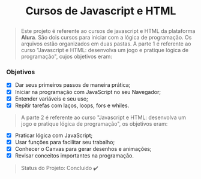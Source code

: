 # <p align="center">Cursos de Javascript e HTML</p>

> Este projeto é referente ao cursos de javascript e HTML da plataforma **Alura**. São dois cursos para iniciar com a lógica de programação. Os arquivos estão organizados em duas pastas. A parte 1 é referente ao curso "Javascript e HTML: desenvolva um jogo e pratique lógica de programação", cujos objetivos eram:

### Objetivos
- [x] Dar seus primeiros passos de maneira prática;
- [x] Iniciar na programação com JavaScript no seu Navegador;
- [x] Entender variáveis e seu uso;
- [x] Repitir tarefas com laços, loops, fors e whiles.

> A parte 2 é referente ao curso "Javascript e HTML: desenvolva um jogo e pratique lógica de programação", os objetivos eram:
- [x]  Praticar lógica com JavaScript;
- [x] Usar funções para facilitar seu trabalho;
- [x] Conhecer o Canvas para gerar desenhos e animações;
- [x] Revisar conceitos importantes na programação.

> Status do Projeto: Concluido :heavy_check_mark:
